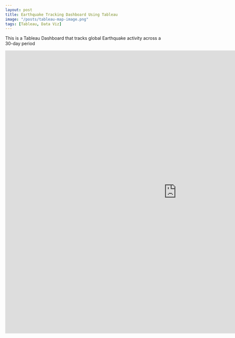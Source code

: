 ```yaml
---
layout: post
title: Earthquake Tracking Dashboard Using Tableau
image: "/posts/tableau-map-image.png"
tags: [Tableau, Data Viz]
---
```


This is a Tableau Dashboard that tracks global Earthquake activity across a 30-day period

<iframe seamless frameborder="0" src="https://public.tableau.com/app/profile/tyler7887/viz/DSIEarthquakeDashboard_16836594233600/DSIEarthquakeTracker?publish=yes" width = '1090' height = '900'></iframe>
